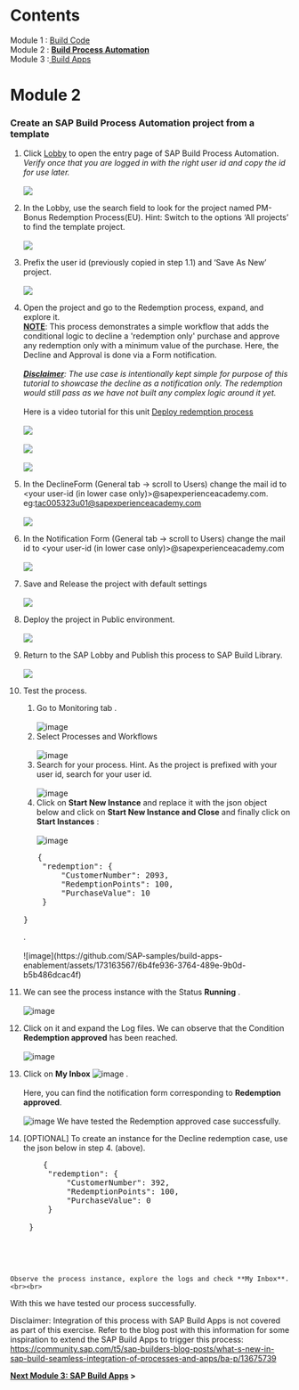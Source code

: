 # Contents
Module 1 : <a href="https://github.com/SAP-samples/build-apps-enablement/blob/main/BuildShow/251_TA_BTP-Build_Code_Using-Joule/251-1_Build_Code.md">Build Code<br></a>
Module 2 : <a href="https://github.com/SAP-samples/build-apps-enablement/blob/main/BuildShow/251-A_TA_BTP-Build_Code_ProcessAutomation/251A_Build_Process_Automation_optional.md"><b>Build Process Automation</b></a><br>
Module 3 :<a href="https://github.com/SAP-samples/build-apps-enablement/blob/main/BuildShow/252_TA_BTP-Build_Code_Build-Apps/252-0_Build_Apps.md"> Build Apps</a><br>

# Module 2 


### Create an SAP Build Process Automation project from a template

1. Click <a href ="https://sap-build-academy-devtest.eu10.build.cloud.sap/lobby"> Lobby</a> to open the entry page of SAP Build Process Automation.
<br><i>Verify once that you are logged in with the right user id and copy the id for use later. </i><br><br>
![](./Images/Image0.png)

2. In the Lobby, use the search field to look for the project named PM-Bonus Redemption Process(EU). Hint: Switch to the options ‘All projects’ to find the template project. <br><br>
![](./Images/Image1.png)

3. Prefix the user id (previously copied in step 1.1) and ‘Save As New’ project.<br><br>
![](./Images/Image3.png)

4. Open the project and go to the Redemption process, expand, and explore it. <br>
<b><u>NOTE</b></u>:  This process demonstrates a simple workflow that adds the conditional logic to decline a 'redemption only' purchase and approve any redemption only with a minimum value of the purchase. Here, the Decline and Approval is done via a Form notification. <br><br>
<i><b><u>Disclaimer</u></b>: The use case is intentionally kept simple for purpose of this tutorial to showcase the decline as a notification only. The redemption would still pass as we have not built any complex logic around it yet.<br><br></i>
Here is a video tutorial for this unit <a href="https://video.sap.com/media/t/1_14sg7rl1">Deploy redemption process</a><br><br>
![](./Images/Image6.png)<br><br>
![](./Images/Image7.png)<br><br>
![](./Images/Image8.png)




5. In the DeclineForm (General tab -> scroll to Users) change the mail id to <your user-id (in lower case only)>@sapexperienceacademy.com. eg:tac005323u01@sapexperienceacademy.com<br><br>
![](./Images/Image4.png)

6. In the Notification Form (General tab -> scroll to Users) change the mail id to <your user-id (in lower case only)>@sapexperienceacademy.com <br><br>
![](./Images/Image5.png)

7. Save and Release the project with default settings<br><br>
![](./Images/Image9.png)

8. Deploy the project in Public environment. <br><br>
![](./Images/image11.png)

9. Return to the SAP Lobby and Publish this process to SAP Build Library. <br><br>
![](./Images/image10.png)

10. Test the process.
    1. Go to Monitoring tab . <br><br> ![image](https://github.com/SAP-samples/build-apps-enablement/assets/173163567/f0c973c8-5b31-4025-9b4c-782f344601c6)
    2. Select Processes and Workflows <br><br>![image](https://github.com/SAP-samples/build-apps-enablement/assets/173163567/5d2c89cd-f017-4962-8898-a6d9546fde03)
    3. Search for your process. Hint. As the project is prefixed with your user id, search for your user id. <br> <br>![image](https://github.com/SAP-samples/build-apps-enablement/assets/173163567/8134833b-d0a2-4eb2-8e76-7bc581acb159)
    4. Click on **Start New Instance** and replace it with the json object below and click on **Start New Instance and Close** and finally click on **Start Instances** :  <br><br> ![image](https://github.com/SAP-samples/build-apps-enablement/assets/173163567/8480f4d0-70ca-440a-84e6-31733c16dfa6)
    <pre>
       {
        "redemption": {
            "CustomerNumber": 2093,
            "RedemptionPoints": 100,
            "PurchaseValue": 10
        }

    }</pre>.<br><br> ![image](https://github.com/SAP-samples/build-apps-enablement/assets/173163567/6b4fe936-3764-489e-9b0d-b5b486dcac4f)
11. We can see the process instance with the Status **Running** .<br><br>
    ![image](https://github.com/SAP-samples/build-apps-enablement/assets/173163567/a9ef60c2-4046-4531-ba28-ef3922f93c43)
13. Click on it and expand the Log files. We can observe that the Condition **Redemption approved** has been reached. <br><br> ![image](https://github.com/SAP-samples/build-apps-enablement/assets/173163567/d584de0c-df91-4400-96f2-c30ad93ff9d3)
14. Click on **My Inbox** ![image](https://github.com/SAP-samples/build-apps-enablement/assets/173163567/1d5b8bf9-e0f7-477a-89e3-181de25fbded) .<br><br> 
Here, you can find the notification form corresponding to **Redemption approved**. <br><br> ![image](https://github.com/SAP-samples/build-apps-enablement/assets/173163567/06f19e17-fab6-47ec-9436-ccfc866f01bb)
We have tested the Redemption approved case successfully.
15. [OPTIONAL] To create an instance for the Decline redemption case, use the json below in step 4. (above).
<pre>
       {
        "redemption": {
            "CustomerNumber": 392,
            "RedemptionPoints": 100,
            "PurchaseValue": 0
        }

    }
    </pre><br><br>
    Observe the process instance, explore the logs and check **My Inbox**.<br><br>
With this we have tested our process successfully.

Disclaimer:  Integration of this process with SAP Build Apps is not covered as part of this exercise. Refer to the blog post with this information for some inspiration to extend the SAP Build Apps to trigger this process: https://community.sap.com/t5/sap-builders-blog-posts/what-s-new-in-sap-build-seamless-integration-of-processes-and-apps/ba-p/13675739


**[Next Module 3: SAP Build Apps](../252_TA_BTP-Build_Code_Build-Apps/252-0_Build_Apps.md) >**

 
